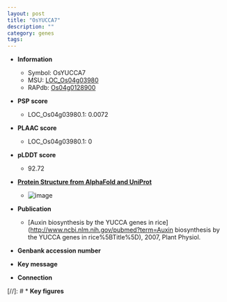 ```yaml
---
layout: post
title: "OsYUCCA7"
description: ""
category: genes
tags: 
---
```


* **Information**  
    + Symbol: OsYUCCA7  
    + MSU: [LOC_Os04g03980](http://rice.plantbiology.msu.edu/cgi-bin/ORF_infopage.cgi?orf=LOC_Os04g03980)  
    + RAPdb: [Os04g0128900](http://rapdb.dna.affrc.go.jp/viewer/gbrowse_details/irgsp1?name=Os04g0128900)  

* **PSP score**  
    + LOC_Os04g03980.1: 0.0072 

* **PLAAC score**  
    + LOC_Os04g03980.1: 0 

* **pLDDT score**
    + 92.72

* **[Protein Structure from AlphaFold and UniProt](https://www.uniprot.org/uniprotkb/Q7XP26/entry#structure)**
    + ![image](https://ricepsp.github.io/images/Q7/AF-Q7XP26-F1.png)

* **Publication**  
    + [Auxin biosynthesis by the YUCCA genes in rice](http://www.ncbi.nlm.nih.gov/pubmed?term=Auxin biosynthesis by the YUCCA genes in rice%5BTitle%5D), 2007, Plant Physiol.

* **Genbank accession number**  

* **Key message**  

* **Connection**  

[//]: # * **Key figures**  


